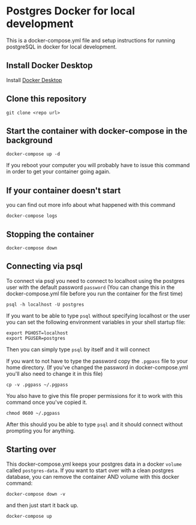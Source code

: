 # Postgres Docker for local development

This is a docker-compose.yml file and setup instructions for running
postgreSQL in docker for local development.

## Install Docker Desktop

Install [Docker Desktop](https://www.docker.com/products/docker-desktop)

## Clone this repository

`git clone <repo url>`

## Start the container with docker-compose in the background

```shell
docker-compose up -d
```

If you reboot your computer you will probably have to issue this command in order to get your container going again.

## If your container doesn't start

you can find out more info about what happened with this command

```shell
docker-compose logs
```

## Stopping the container

```shell
docker-compose down
```

## Connecting via psql

To connect via psql you need to connect to localhost using
the postgres user with the default password `password` (You can change this in the docker-compose.yml file before you run the container for the first time)

```shell
psql -h localhost -U postgres
```

If you want to be able to type `psql` without specifying localhost or the user you can set the following environment variables in your shell startup file:

```shell
export PGHOST=localhost
export PGUSER=postgres
```

Then you can simply type `psql` by itself and it will connect

If you want to not have to type the password copy the `.pgpass` file to your home directory. (If you've changed the password in docker-compose.yml you'll also need to change it in this file)

```shell
cp -v .pgpass ~/.pgpass
```

You also have to give this file proper permissions for it to work with this command once you've copied it.

```shell
chmod 0600 ~/.pgpass
```

After this should you be able to type `psql` and it should connect without prompting you for anything.

## Starting over

This docker-compose.yml keeps your postgres data in a docker `volume` called `postgres-data`. If you want to start over with a clean postgres database, you can remove the container AND volume with this docker command:

```shell
docker-compose down -v
```

and then just start it back up.

```shell
docker-compose up
```

